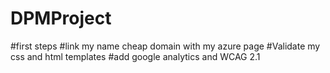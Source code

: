 # DPMProject
#first steps
    #link my name cheap domain with my azure page
    #Validate my css and html templates
    #add google analytics and WCAG 2.1